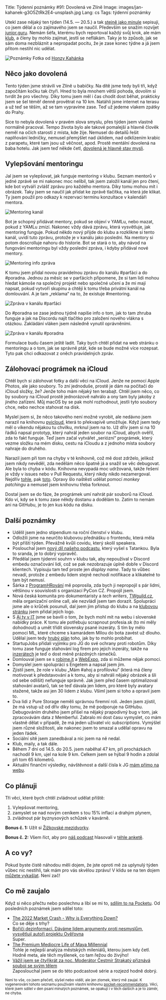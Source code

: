 Title: Týdenní poznámky #91: Dovolená ve Zlíně
Image: images/jan-kahanek-g3O5ZtRk2E4-unsplash.jpg
Lang: cs
Tags: týdenní poznámky


Utekl zase nějaký ten týden (14.5. — 20.5.) a tak [stejně jako minule]({filename}2022-05-13_tydenni-poznamky-90-zmeny-v-mentoringu-a-stream-na-youtube.md) sepisuji, co jsem dělal a co zajímavého jsem se naučil. Především se snažím rozvíjet [junior.guru](https://junior.guru/). Nemám šéfa, kterému bych reportoval každý svůj krok, ale mám [klub](https://junior.guru/club/), a členy by mohlo zajímat, jestli se neflákám. Taky je to způsob, jak se sám doma nezbláznit a nepropadat pocitu, že je zase konec týdne a já jsem přitom nestihl nic udělat.

![Poznámky]({static}/images/jan-kahanek-g3O5ZtRk2E4-unsplash.jpg)
Fotka od [Honzy Kahánka](https://unsplash.com/@honza_kahanek)


## Něco jako dovolená

Tento týden jsme strávili ve Zlíně u babičky. Na dítě jsme tedy byli tři, když započítám kočku tak čtyři. Hned to byla mnohem větší pohoda, dovolím si tvrdit že pro všechny. Díky tomu jsem měl i čas chodit dost běhat, prakticky jsem se šel téměř denně provětrat na 10 km. Natáhli jsme internet na terasu a už teď se těším, až se tam vypravíme zase. Teď už jedeme vlakem zpátky do Prahy.

Sice to nebyla dovolená v pravém slova smyslu, přes týden jsem vlastně normálně pracoval. Tempo života bylo ale takové pomalejší a hlavně člověk neměl na očích starosti z místa, kde žije. Nemusel do detailů řešit naplňování ledničky, nemusel přemýšlet nad úklidem, nad odklízením krabic z parapetu, které tam jsou už věčnost, apod. Prostě mentální dovolená na baba hotelu. Jak jsem teď někde četl, [dovolená je hlavně stav mysli](https://a2larm.cz/2021/09/dovolena-je-zmena-stavu-mysli-nezalezi-kde-jste-rika-fotografka-ktera-se-rekreovala-na-sidlisti-dablice/).


## Vylepšování mentoringu

Jal jsem se vylepšovat, jak funguje mentoring v klubu. Seznam mentorů v jedné zprávě se mi nakonec moc nelíbil, tak jsem založil kanál jen pro čtení, kde bot vytváří zvlášť zprávu pro každého mentora. Díky tomu mohou mít i obrázek. Taky jsem se naučil jak přidat ke zprávě tlačítka, na která jde klikat. Ty jsem použil pro odkazy k rezervaci termínu konzultace v kalendáři mentora.

![Mentoring kanál]({static}/images/mentoring-kanal.png)

Bot je schopný přidávat mentory, pokud se objeví v YAMLu, nebo mazat, pokud z YAMLu zmizí. Nakonec vždy dává zprávu, která vysvětluje, jak mentoring funguje. Pokud někdo nový přijde do klubu a rozklikne si tento kanál, uvidí tuto zprávu, protože je v kanálu jako poslední. Na mentory si potom doscrolluje nahoru do historie. Bot se stará o to, aby návod na fungování mentoringu byl vždy poslední zpráva, i kdyby přidával nové mentory.

![Mentoring info zpráva]({static}/images/mentoring-info.png)

K tomu jsem přidal novou pravidelnou zprávu do kanálu #parťáci a do #poradna. Jednou za měsíc se v parťácích připomene, že si tam lidi mohou hledat kámoše na společný projekt nebo společné učení a že mi mají napsat, pokud vytvoří skupinu a chtějí k tomu třeba privátní kanál na domlouvání. A je tam „reklama“ na to, že existuje #mentoring.

![Zpráva v kanálu #parťáci]({static}/images/partaci-info.png)

Do #poradna se zase jednou týdně napíše info o tom, jak to tam zhruba funguje a jak na Discordu najít tlačítko pro založení nového vlákna s otázkou. Zakládání vláken jsem následně vynutil oprávněními.

![Zpráva v kanálu #poradna]({static}/images/poradna-info.png)

Formulace budu časem ještě ladit. Taky bych chtěl přidat na web stránku o mentoringu a o tom, jak se správně ptát, kde se bude možné více rozepsat. Tyto pak chci odkazovat z oněch pravidelných zpráv.


## Zálohovací prográmek na iCloud

Chtěl bych si zálohovat fotky a další věci na iCloud. Jenže ne pomocí Apple Photos, ale jako soubory. To zní jednoduše, prostě je dám na počítači do iCloud složky, že? Jenže toho mám nějaký ten terabajt. Chtěl jsem něco, co by soubory na iCloud prostě jednorázově nahrálo a ony tam byly jakoby z jiného zařízení. Můj macOS by se pak mohl rozhodnout, jestli tyto soubory chce, nebo nechce stahovat na disk.

Myslel jsem si, že něco takového není možné vyrobit, ale nedávno jsem narazil na knihovnu [pyicloud](https://github.com/picklepete/pyicloud), která to překvapivě umožňuje. Když jsem tedy měl o víkendu nějakou tu chvilku, mrknul jsem na to. Už dřív jsem si na 10 řádků napsal prototyp, který nahrál jeden soubor na iCloud, abych ověřil, zda to fakt funguje. Teď jsem začal vytvářet „seriózní“ prográmek, který vezme složku na mém disku, cestu na iCloudu a z jednoho místa soubory nahraje do druhého.

Narazil jsem při tom na chyby v té knihovně, což mě dost zdrželo, jelikož jsem nikdy nevěděl, zda nedělám něco špatně já a snažil se věc debugovat. Ale byla to chyba v kódu. Knihovna nevypadá moc udržovaná, takže řešení je vždy v issues nebo v Pull Requestu, který nikdy nikdo nezamergoval. Nejdřív [tohle](https://github.com/picklepete/pyicloud/issues/326#issuecomment-1126925582=), pak [toto](https://github.com/picklepete/pyicloud/issues/337). Opravy šlo naštěstí udělat pomocí _monkey patchingu_ a nemusel jsem knihovnu třeba forknout.

Dostal jsem se do fáze, že prográmek umí nahrát pár souborů na iCloud. Kdo ví, kdy se k tomu zase někdy dostanu a dodělám to. Zatím to nemám ani na GitHubu, je to jen kus kódu na disku.


## Další poznámky

- Udělil jsem jedno stipendium na roční členství v klubu.
- Odložili jsme na neurčito klubovou přednášku o frontendu, která měla být příští týden. Převážně kvůli covidu, který skolil speakera.
- Poslouchal jsem [nový díl našeho podcastu](https://junior.guru/podcast/), který vyšel s Tatankou. Byla to sranda, je to dobrý vypravěč.
- Předělal jsem týdenní souhrn v klubu tak, aby nepoužíval v Discord embedu označování lidí, což se pak nezobrazuje úplně dobře v Discord klientech. Vypisuju tam teď proste jen _display name_. Tady to vůbec nevadí, protože z embedu lidem stejně nechodí notifikace a klikatelné to tam být nemusí.
- Šárka z [ProgramHRování](https://www.programhrovani.cz/) mě poprosila, zda bych ji nepropojil s pár lidmi, většinou v souvislosti s organizací PyCon CZ. Propojil jsem.
- Nová česká komunita pro dokumentaristy a _tech writers_, [TWguild.cz](https://www.twguild.cz/), měla organizační online call, ale nezvládl jsem tam dorazit. Spolupráci jsme ale o krůček posunuli, dal jsem jim přístup do klubu a na [klubovou stránku](https://junior.guru/club/) jsem přidal jejich logo.
- S [Aj ty v IT](https://ajtyvit.sk/) jsme se bavili o tom, že bych mohl mít na webu i slovenské nabídky práce. K tomu ale potřebuju scrapnout profesia.sk (to mi měly dohodnout) a umět třídit slovensky psané inzeráty. S tím by mělo pomoci ML, které chceme s kamarádem Mílou do bota zavést už dlouho. Udělal jsem tedy [hrubý plán](https://github.com/honzajavorek/junior.guru/issues/862) toho, jak by to mohlo probíhat.
- StartupJobs přidali vyjímku pro JG do své ochrany proti robotům. Díky tomu zase funguje stahování log firem pro jejich inzeráty, takže na [inzerátech](https://junior.guru/jobs/) je teď o dost méně prázdných rámečků.
- Domlouval jsem se s [robime.it](https://robime.it/) a [WebExpo](https://www.webexpo.net/), zda si můžeme nějak pomoci.
- Domyslel jsem spolupráci s Engetem a napsal jsem jim.
- Zjistil jsem, že role v klubu „Mám #ahoj a profilovku“ (která má členy motivovat k představování a k tomu, aby si nahráli nějaký obrázek a šli od sebe odlišit) nefunguje správně. Jak jsem před časem optimalizoval stahování avatarů, tak se teď dávala jen lidem, pro které byly avatary stažené, takže asi jen 30 lidem z klubu. Všiml jsem si toho a opravil jsem to.
- Dva lidi z Pure Storage neměli správnou firemní roli. Jeden jsem zjistil, že má vstup už od dřív díky tomu, že mě podporuje na GitHubu. Debugováním druhého jsem přišel na nějaký prapodivný bug v tom, jak zpracovávám data z Memberful. Zabralo mi dost času vymyslet, co mám vlastně dělat v případě, že má jeden uživatel víc _subscriptions_. Vymýšlel jsem různé složitosti, ale nakonec jsem to smazal a udělal opravu na jeden řádek.
- Sociální sítě jsem zanedbával a nic jsem na ně nedal.
- Klub, maily, a tak dále.
- Během 7 dní od 14.5. do 20.5. jsem naběhal 47 km, při procházkách nachodil 9 km, ujel na kole 9 km. Celkem jsem se hýbal 9 hodin a zdolal při tom 65 kilometrů.
- Aktuální finanční výsledky, návštěvnost a další čísla k JG [mám přímo na webu](https://junior.guru/open/).


## Co plánuji

Tři věci, které bych chtěl zvládnout udělat příště:

1. Vylepšovat mentoring,
2. zamyslet se nad novým ceníkem s tou 15% inflací a drahým plynem,
3. zvládnout pár byznysových schůzek v kavárně.

**Bonus č. 1:** Užít si [Žižkovské mezidvorky](https://www.facebook.com/events/756977309009547/).

**Bonus č. 2:** Všem říct, aby pro [náš podcast](https://junior.guru/podcast/) hlasovali v [téhle anketě](https://www.podcastroku.cz/#hlasov%C3%A1n%C3%AD).


## A co vy?

Pokud byste čistě náhodou měli dojem, že jste oproti mě za uplynulý týden vůbec nic nestihli, tak mám pro vás skvělou zprávu! V klidu se na ten dojem [můžete vykašlat]({filename}2020-06-04_neni-to-zavod.md). Není zač!


## Co mě zaujalo

Když si něco přečtu nebo poslechnu a líbí se mi to, [sdílím to na Pocketu](https://getpocket.com/@honzajavorek). Od posledních poznámek jsem sdílel toto:

- [The 2022 Market Crash - Why is Everything Down?](https://www.youtube.com/watch?v=ddWr9dPGqDA)<br>Co se děje s trhy?
- [Bořiči dezinformací. Dáváme lidem argumenty proti nesmyslům, vysvětlují autoři projektu Ověřovna](https://www.mujrozhlas.cz/rapi/view/episode/0e1bf90d-12bb-3df9-95c8-3c738d170960)<br>Super.
- [The Premium Mediocre Life of Maya Millennial](https://www.ribbonfarm.com/2017/08/17/the-premium-mediocre-life-of-maya-millennial/)<br>Tohle je nejlepší analýza městských mileniálů, kterou jsem kdy četl. Hodně meta, ale těch myšlenek, co tam řežou do živýho!
- [Vážil jsem se čtyřikrát za noc. Moderátor Čestmír Strakatý přiznává souboj se svým tělem](https://www.mujrozhlas.cz/rapi/view/episode/b78d8bac-074c-3ce4-b97e-aebcd6841ddd)<br>Zaposlouchal jsem se do této podcastové série a rozjezd hodně dobrý.

<small>Není to vše, co jsem přečetl, slyšel nebo viděl, ale jen zlomek, který mě zaujal. K vygenerování tohoto seznamu používám vlastní knihovnu <a href="https://pypi.org/project/pocket-recommendations/">pocket-recommendations</a>. Věci, které jsem sdílel v den psaní minulých poznámek, se opakují i v těch dalších a je to záměr, ne chyba.</small>
